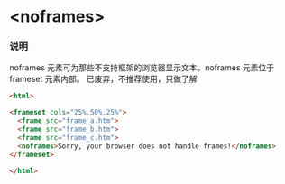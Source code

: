 # &lt;noframes&gt;

### 说明  
noframes 元素可为那些不支持框架的浏览器显示文本。noframes 元素位于 frameset 元素内部。
已废弃，不推荐使用，只做了解
```html
<html>

<frameset cols="25%,50%,25%">
  <frame src="frame_a.htm">
  <frame src="frame_b.htm">
  <frame src="frame_c.htm">
  <noframes>Sorry, your browser does not handle frames!</noframes>
</frameset>

</html>
```

